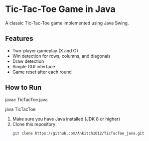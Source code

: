 # Tic-Tac-Toe Game in Java

A classic Tic-Tac-Toe game implemented using Java Swing.


## Features
- Two-player gameplay (X and O)
- Win detection for rows, columns, and diagonals
- Draw detection
- Simple GUI interface
- Game reset after each round

## How to Run
javac TicTacToe.java

java TicTacToe


1. Make sure you have Java installed (JDK 8 or higher)
2. Clone this repository:
   ```bash
   git clone https://github.com/Ankitch1012/TicTacToe_java.git

